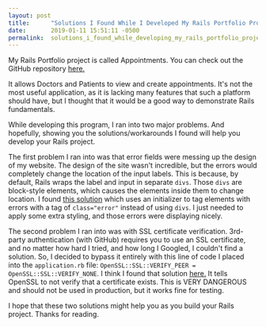 ```yaml
---
layout: post
title:      "Solutions I Found While I Developed My Rails Portfolio Project"
date:       2019-01-11 15:51:11 -0500
permalink:  solutions_i_found_while_developing_my_rails_portfolio_project
---
```


My Rails Portfolio project is called Appointments. You can check out the GitHub repository [here.](https://github.com/E-Shiels/appointments)

It allows Doctors and Patients to view and create appointments. It's not the most useful application, as it is lacking many features that such a platform should have, but I thought that it would be a good way to demonstrate Rails fundamentals.

While developing this program, I ran into two major problems. And hopefully, showing you the solutions/workarounds I found will help you develop your Rails project.

The first problem I ran into was that error fields were messing up the design of my website. The design of the site wasn't incredible, but the errors would completely change the location of the input labels. This is because, by default, Rails wraps the label and input in separate `divs`. Those `divs` are block-style elements, which causes the elements inside them to change location. I found [this solution](https://stackoverflow.com/questions/5267998/rails-3-field-with-errors-wrapper-changes-the-page-appearance-how-to-avoid-t) which uses an initializer to tag elements with errors with a tag of `class="error"` instead of using `divs`. I just needed to apply some extra styling, and those errors were displaying nicely.

The second problem I ran into was with SSL certificate verification. 3rd-party authentication (with GitHub) requires you to use an SSL certificate, and no matter how hard I tried, and how long I Googled, I couldn't find a solution. So, I decided to bypass it entirely with this line of code I placed into the `application.rb` file: `OpenSSL::SSL::VERIFY_PEER = OpenSSL::SSL::VERIFY_NONE`. I think I found that solution [here.](https://stackoverflow.com/questions/1113422/how-to-bypass-ssl-certificate-verification-in-open-uri) It tells OpenSSL to not verify that a certificate exists. This is VERY DANGEROUS and should not be used in production, but it works fine for testing.

I hope that these two solutions might help you as you build your Rails project. Thanks for reading.
